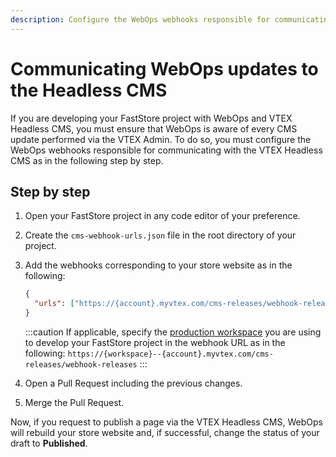 ```yaml
---
description: Configure the WebOps webhooks responsible for communicating with the VTEX Headless CMS.
---
```


# Communicating WebOps updates to the Headless CMS

If you are developing your FastStore project with WebOps and VTEX Headless CMS, you must ensure that WebOps is aware of every CMS update performed via the VTEX Admin. To do so, you must configure the WebOps webhooks responsible for communicating with the VTEX Headless CMS as in the following step by step.

## Step by step

1. Open your FastStore project in any code editor of your preference.
2. Create the `cms-webhook-urls.json` file in the root directory of your project.
3. Add the webhooks corresponding to your store website as in the following:

   ```json title="cms-webhook-urls.json"
   {
     "urls": ["https://{account}.myvtex.com/cms-releases/webhook-releases"]
   }
   ```

   :::caution
   If applicable, specify the [production workspace](https://developers.vtex.com/vtex-developer-docs/docs/vtex-io-documentation-workspace) you are using to develop your FastStore project in the webhook URL as in the following: `https://{workspace}--{account}.myvtex.com/cms-releases/webhook-releases`
   :::

4. Open a Pull Request including the previous changes.
5. Merge the Pull Request.

Now, if you request to publish a page via the VTEX Headless CMS, WebOps will rebuild your store website and, if successful, change the status of your draft to **Published**.
